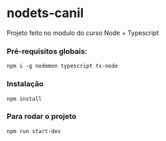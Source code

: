 # nodets-canil
Projeto feito no modulo do curso Node + Typescript


### Pré-requisitos globais:
`npm i -g nodemon typescript ts-node`

### Instalação
`npm install`

### Para rodar o projeto
`npm run start-dev`